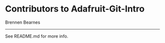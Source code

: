 Contributors to Adafruit-Git-Intro
==================================

Brennen Bearnes

----

See README.md for more info.
